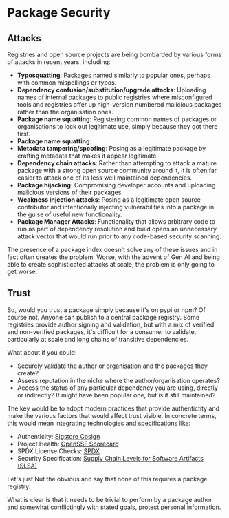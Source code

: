 # Package Security

## Attacks

Registries and open source projects are being bombarded by various forms of attacks in recent years, including:

- **Typosquatting**: Packages named similarly to popular ones, perhaps with common mispellings or typos.
- **Dependency confusion/substitution/upgrade attacks**: Uploading names of internal packages to public registries where misconfigured tools and registries offer up high-version numbered malicious packages rather than the organisation ones.
- **Package name squatting**: Registering common names of packages or organisations to lock out legitimate use, simply because they got there first.
- **Package name squatting**:
- **Metadata tampering/spoofing**: Posing as a legitimate package by crafting metadata that makes it appear legitimate.
- **Dependency chain attacks**: Rather than attempting to attack a mature package with a strong open source community around it, it is often far easier to attack one of its less well maintained dependencies.
- **Package hijacking**: Compromising developer accounts and uploading malicious versions of their packages.
- **Weakness injection attacks**: Posing as a legitimate open source contributor and intentionally injecting vulnerabilities into a package in the guise of useful new functionality.
- **Package Manager Attacks**: Functionality that allows arbitrary code to run as part of dependency resolution and build opens an unnecessary attack vector that would run prior to any code-based security scanning.

The presence of a package index doesn't solve any of these issues and in fact often creates the problem. Worse, with the advent of Gen AI and being able to create sophisticated attacks at scale, the problem is only going to get worse.


## Trust

So, would you trust a package simply because it's on pypi or npm? Of course not. Anyone can publish to a central package registry. Some registries provide author signing and validation, but with a mix of verified and non-verified packages, it's difficult for a consumer to validate, particularly at scale and long chains of transitive dependencies.

What about if you could:

- Securely validate the author or organisation and the packages they create?
- Assess reputation in the niche where the author/organisation operates?
- Access the status of any particular dependency you are using, directly or indirectly? It might have been popular one, but is it still maintained?

The key would be to adopt modern practices that provide authentictity and make the various factors that would affect trust visible. In concrete terms, this would mean integrating technologies and specifications like:

- Authenticity: [Sigstore Cosign](https://github.com/sigstore/cosign)
- Project Health: [OpenSSF Scorecard](https://openssf.org/projects/scorecard)
- SPDX License Checks: [SPDX](https://spdx.dev)
- Security Specification: [Supply Chain Levels for Software Artifacts (SLSA)](https://slsa.dev)

Let's just Nut the obvious and say that none of this requires a package registry.

What is clear is that it needs to be trivial to perform by a package author and somewhat conflictingly with stated goals, protect personal information.
